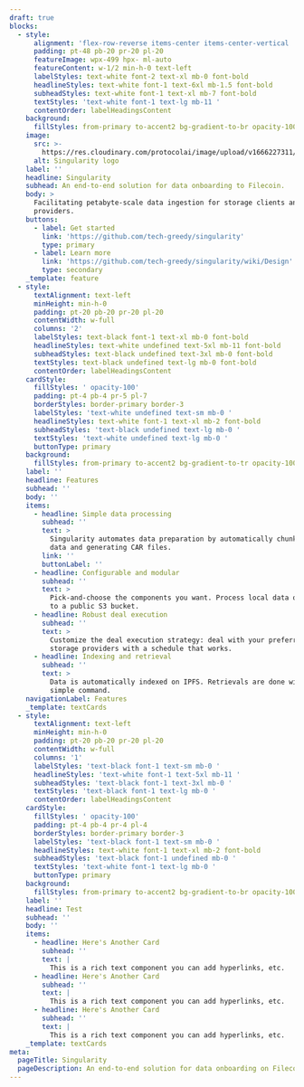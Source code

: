 ```yaml
---
draft: true
blocks:
  - style:
      alignment: 'flex-row-reverse items-center items-center-vertical '
      padding: pt-48 pb-20 pr-20 pl-20
      featureImage: wpx-499 hpx- ml-auto
      featureContent: w-1/2 min-h-0 text-left
      labelStyles: text-white font-2 text-xl mb-0 font-bold
      headlineStyles: text-white font-1 text-6xl mb-1.5 font-bold
      subheadStyles: text-white font-1 text-xl mb-7 font-bold
      textStyles: 'text-white font-1 text-lg mb-11 '
      contentOrder: labelHeadingsContent
    background:
      fillStyles: from-primary to-accent2 bg-gradient-to-br opacity-100
    image:
      src: >-
        https://res.cloudinary.com/protocolai/image/upload/v1666227311/ICON_COLOR_djhirl.svg
      alt: Singularity logo
    label: ''
    headline: Singularity
    subhead: An end-to-end solution for data onboarding to Filecoin.
    body: >
      Facilitating petabyte-scale data ingestion for storage clients and
      providers.
    buttons:
      - label: Get started
        link: 'https://github.com/tech-greedy/singularity'
        type: primary
      - label: Learn more
        link: 'https://github.com/tech-greedy/singularity/wiki/Design'
        type: secondary
    _template: feature
  - style:
      textAlignment: text-left
      minHeight: min-h-0
      padding: pt-20 pb-20 pr-20 pl-20
      contentWidth: w-full
      columns: '2'
      labelStyles: text-black font-1 text-xl mb-0 font-bold
      headlineStyles: text-white undefined text-5xl mb-11 font-bold
      subheadStyles: text-black undefined text-3xl mb-0 font-bold
      textStyles: text-black undefined text-lg mb-0 font-bold
      contentOrder: labelHeadingsContent
    cardStyle:
      fillStyles: ' opacity-100'
      padding: pt-4 pb-4 pr-5 pl-7
      borderStyles: border-primary border-3
      labelStyles: 'text-white undefined text-sm mb-0 '
      headlineStyles: text-white font-1 text-xl mb-2 font-bold
      subheadStyles: 'text-black undefined text-lg mb-0 '
      textStyles: 'text-white undefined text-lg mb-0 '
      buttonType: primary
    background:
      fillStyles: from-primary to-accent2 bg-gradient-to-tr opacity-100
    label: ''
    headline: Features
    subhead: ''
    body: ''
    items:
      - headline: Simple data processing
        subhead: ''
        text: >
          Singularity automates data preparation by automatically chunking your
          data and generating CAR files.
        link: ''
        buttonLabel: ''
      - headline: Configurable and modular
        subhead: ''
        text: >
          Pick-and-choose the components you want. Process local data or point
          to a public S3 bucket.
      - headline: Robust deal execution
        subhead: ''
        text: >
          Customize the deal execution strategy: deal with your preferred
          storage providers with a schedule that works.
      - headline: Indexing and retrieval
        subhead: ''
        text: >
          Data is automatically indexed on IPFS. Retrievals are done with a
          simple command.
    navigationLabel: Features
    _template: textCards
  - style:
      textAlignment: text-left
      minHeight: min-h-0
      padding: pt-20 pb-20 pr-20 pl-20
      contentWidth: w-full
      columns: '1'
      labelStyles: 'text-black font-1 text-sm mb-0 '
      headlineStyles: 'text-white font-1 text-5xl mb-11 '
      subheadStyles: 'text-black font-1 text-3xl mb-0 '
      textStyles: 'text-black font-1 text-lg mb-0 '
      contentOrder: labelHeadingsContent
    cardStyle:
      fillStyles: ' opacity-100'
      padding: pt-4 pb-4 pr-4 pl-4
      borderStyles: border-primary border-3
      labelStyles: 'text-black font-1 text-sm mb-0 '
      headlineStyles: text-white font-1 text-xl mb-2 font-bold
      subheadStyles: 'text-black font-1 undefined mb-0 '
      textStyles: 'text-white font-1 text-lg mb-0 '
      buttonType: primary
    background:
      fillStyles: from-primary to-accent2 bg-gradient-to-br opacity-100
    label: ''
    headline: Test
    subhead: ''
    body: ''
    items:
      - headline: Here's Another Card
        subhead: ''
        text: |
          This is a rich text component you can add hyperlinks, etc.
      - headline: Here's Another Card
        subhead: ''
        text: |
          This is a rich text component you can add hyperlinks, etc.
      - headline: Here's Another Card
        subhead: ''
        text: |
          This is a rich text component you can add hyperlinks, etc.
    _template: textCards
meta:
  pageTitle: Singularity
  pageDescription: An end-to-end solution for data onboarding on Filecoin
---
```


